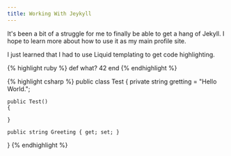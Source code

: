 ```yaml
---
title: Working With Jeykyll
---
```


It's been a bit of a struggle for me to finally be able to get a hang of Jekyll. I hope to learn more about how to use it as my main profile site.

I just learned that I had to use Liquid templating to get code highlighting.

{% highlight ruby %}
def what?
  42
end
{% endhighlight %}

{% highlight csharp %}
public class Test 
{
    private string gretting = "Hello World.";

    public Test()
    {

    }

    public string Greeting { get; set; }
}
{% endhighlight %}